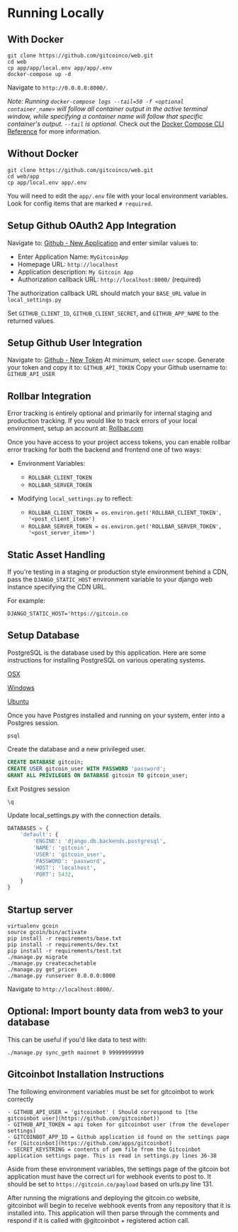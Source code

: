 # Running Locally

## With Docker

```shell
git clone https://github.com/gitcoinco/web.git
cd web
cp app/app/local.env app/app/.env
docker-compose up -d
```

Navigate to `http://0.0.0.0:8000/`.

*Note: Running `docker-compose logs --tail=50 -f <optional container_name>` will follow all container output in the active terminal window, while specifying a container name will follow that specific container's output. `--tail` is optional.*
Check out the [Docker Compose CLI Reference](https://docs.docker.com/compose/reference/) for more information.

## Without Docker

```shell
git clone https://github.com/gitcoinco/web.git
cd web/app
cp app/local.env app/.env
```

You will need to edit the `app/.env` file with your local environment variables. Look for config items that are marked `# required`.

## Setup Github OAuth2 App Integration

Navigate to: [Github - New Application](https://github.com/settings/applications/new) and enter similar values to:

* Enter Application Name: `MyGitcoinApp`
* Homepage URL: `http://localhost`
* Application description: `My Gitcoin App`
* Authorization callback URL: `http://localhost:8000/` (required)

The authorization callback URL should match your `BASE_URL` value in `local_settings.py`

Set `GITHUB_CLIENT_ID`, `GITHUB_CLIENT_SECRET`, and `GITHUB_APP_NAME` to the returned values.

## Setup Github User Integration

Navigate to:  [Github - New Token](https://github.com/settings/tokens/new)
At minimum, select `user` scope.
Generate your token and copy it to:  `GITHUB_API_TOKEN`
Copy your Github username to:  `GITHUB_API_USER`

## Rollbar Integration

Error tracking is entirely optional and primarily for internal staging and production tracking.
If you would like to track errors of your local environment, setup an account at: [Rollbar.com](https://rollbar.com)

Once you have access to your project access tokens, you can enable rollbar error tracking for both the backend and frontend one of two ways:

* Environment Variables:
  * `ROLLBAR_CLIENT_TOKEN`
  * `ROLLBAR_SERVER_TOKEN`

* Modifying `local_settings.py` to reflect:
  * `ROLLBAR_CLIENT_TOKEN = os.environ.get('ROLLBAR_CLIENT_TOKEN', '<post_client_item>')`
  * `ROLLBAR_SERVER_TOKEN = os.environ.get('ROLLBAR_SERVER_TOKEN', '<post_server_item>')`

## Static Asset Handling

If you're testing in a staging or production style environment behind a CDN, pass the `DJANGO_STATIC_HOST` environment variable to your django web instance specifying the CDN URL.

For example:

`DJANGO_STATIC_HOST='https://gitcoin.co`

## Setup Database

PostgreSQL is the database used by this application. Here are some instructions for installing PostgreSQL on various operating systems.

[OSX](https://www.moncefbelyamani.com/how-to-install-postgresql-on-a-mac-with-homebrew-and-lunchy/)

[Windows](http://www.postgresqltutorial.com/install-postgresql/)

[Ubuntu](https://www.digitalocean.com/community/tutorials/how-to-install-and-use-postgresql-on-ubuntu-16-04)

Once you have Postgres installed and running on your system, enter into a Postgres session.

```shell
psql
```

Create the database and a new privileged user.

```sql
CREATE DATABASE gitcoin;
CREATE USER gitcoin_user WITH PASSWORD 'password';
GRANT ALL PRIVILEGES ON DATABASE gitcoin TO gitcoin_user;
```

Exit Postgres session

```shell
\q
```

Update local_settings.py with the connection details.

```python
DATABASES = {
    'default': {
        'ENGINE': 'django.db.backends.postgresql',
        'NAME': 'gitcoin',
        'USER': 'gitcoin_user',
        'PASSWORD': 'password',
        'HOST': 'localhost',
        'PORT': 5432,
    }
}
```

## Startup server

```shell
virtualenv gcoin
source gcoin/bin/activate
pip install -r requirements/base.txt
pip install -r requirements/dev.txt
pip install -r requirements/test.txt
./manage.py migrate
./manage.py createcachetable
./manage.py get_prices
./manage.py runserver 0.0.0.0:8000
```

Navigate to `http://localhost:8000/`.

## Optional: Import bounty data from web3 to your database

This can be useful if you'd like data to test with:

```shell
./manage.py sync_geth mainnet 0 99999999999
```

## Gitcoinbot Installation Instructions

The following environment variables must be set for gitcoinbot to work correctly

```plaintext
- GITHUB_API_USER = 'gitcoinbot' ( Should correspond to [the gitcoinbot user](https://github.com/gitcoinbot))
- GITHUB_API_TOKEN = api token for gitcoinbot user (from the developer settings)
- GITCOINBOT_APP_ID = Github application id found on the settings page for [Gitcoinbot](https://github.com/apps/gitcoinbot)
- SECRET_KEYSTRING = contents of pem file from the Gitcoinbot application settings page. This is read in settings.py lines 36-38
```

Aside from these environment variables, the settings page of the gitcoin bot application must have the correct url for webhook events to post to. It should be set to `https://gitcoin.co/payload` based on urls.py line 131.

After running the migrations and deploying the gitcoin.co website, gitcoinbot will begin to receive webhook events from any repository that it is installed into. This application will then parse through the comments and respond if it is called with @gitcoinbot + registered action call.
